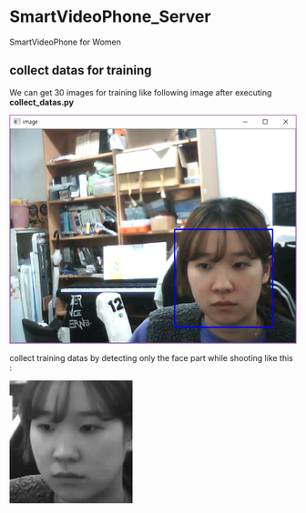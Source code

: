 # SmartVideoPhone_Server
SmartVideoPhone for Women

## collect datas for training
We can get 30 images for training like following image after executing **collect_datas.py**


![ex_captureImage](./collecting_ex1.PNG)


collect training datas by detecting only the face part while shooting like this :


![ex_datafortrain](./1.2.jpg)
